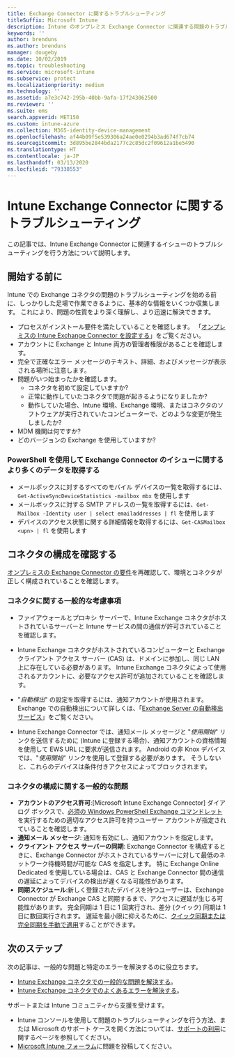 ```yaml
---
title: Exchange Connector に関するトラブルシューティング
titleSuffix: Microsoft Intune
description: Intune のオンプレミス Exchange Connector に関連する問題のトラブルシューティングを行います。
keywords: ''
author: brenduns
ms.author: brenduns
manager: dougeby
ms.date: 10/02/2019
ms.topic: troubleshooting
ms.service: microsoft-intune
ms.subservice: protect
ms.localizationpriority: medium
ms.technology: ''
ms.assetid: a7e3c742-295b-40bb-9afa-17f243062500
ms.reviewer: ''
ms.suite: ems
search.appverid: MET150
ms.custom: intune-azure
ms.collection: M365-identity-device-management
ms.openlocfilehash: af44b09f5e539306a24ae0e0294b3ad674f7cb74
ms.sourcegitcommit: 3d895be2844bda2177c2c85dc2f09612a1be5490
ms.translationtype: HT
ms.contentlocale: ja-JP
ms.lasthandoff: 03/13/2020
ms.locfileid: "79338553"
---
```

# <a name="troubleshoot-the-intune-exchange-connector"></a>Intune Exchange Connector に関するトラブルシューティング

この記事では、Intune Exchange Connector に関連するイシューのトラブルシューティングを行う方法について説明します。

## <a name="before-you-start"></a>開始する前に

Intune での Exchange コネクタの問題のトラブルシューティングを始める前に、しっかりした足場で作業できるように、基本的な情報をいくつか収集します。 これにより、問題の性質をより深く理解し、より迅速に解決できます。

- プロセスがインストール要件を満たしていることを確認します。 「[オンプレミスの Intune Exchange Connector を設定する](exchange-connector-install.md)」をご覧ください。
- アカウントに Exchange と Intune 両方の管理者権限があることを確認します。
- 完全で正確なエラー メッセージのテキスト、詳細、およびメッセージが表示される場所に注意します。
- 問題がいつ始まったかを確認します。 
  - コネクタを初めて設定していますか? 
  - 正常に動作していたコネクタで問題が起きるようになりましたか?
  - 動作していた場合、Intune 環境、Exchange 環境、またはコネクタのソフトウェアが実行されていたコンピューターで、どのような変更が発生しましたか?
- MDM 機関は何ですか?
- どのバージョンの Exchange を使用していますか?

### <a name="use-powershell-to-get-more-data-on-exchange-connector-issues"></a>PowerShell を使用して Exchange Connector のイシューに関するより多くのデータを取得する

- メールボックスに対するすべてのモバイル デバイスの一覧を取得するには、`Get-ActiveSyncDeviceStatistics -mailbox mbx` を使用します
- メールボックスに対する SMTP アドレスの一覧を取得するには、`Get-Mailbox -Identity user | select emailaddresses | fl` を使用します
- デバイスのアクセス状態に関する詳細情報を取得するには、`Get-CASMailbox <upn> | fl` を使用します

## <a name="review-the-connector-configuration"></a>コネクタの構成を確認する

[オンプレミスの Exchange Connector の要件](exchange-connector-install.md#intune-exchange-connector-requirements)を再確認して、環境とコネクタが正しく構成されていることを確認します。 

### <a name="general-considerations-for-the-connector"></a>コネクタに関する一般的な考慮事項

- ファイアウォールとプロキシ サーバーで、Intune Exchange コネクタがホストされているサーバーと Intune サービスの間の通信が許可されていることを確認します。

- Intune Exchange コネクタがホストされているコンピューターと Exchange クライアント アクセス サーバー (CAS) は、ドメインに参加し、同じ LAN 上に存在している必要があります。 Intune Exchange コネクタによって使用されるアカウントに、必要なアクセス許可が追加されていることを確認します。

- "*自動検出*" の設定を取得するには、通知アカウントが使用されます。 Exchange での自動検出について詳しくは、「[Exchange Server の自動検出サービス](https://docs.microsoft.com/exchange/architecture/client-access/autodiscover?view=exchserver-2016)」をご覧ください。

- Intune Exchange Connector では、通知メール メッセージと "*使用開始*" リンクを送信するために (Intune に登録する場合)、通知アカウントの資格情報を使用して EWS URL に要求が送信されます。 Android の非 Knox デバイスでは、"*使用開始*" リンクを使用して登録する必要があります。 そうしないと、これらのデバイスは条件付きアクセスによってブロックされます。

### <a name="common-issues-for-connector-configurations"></a>コネクタの構成に関する一般的な問題

- **アカウントのアクセス許可**:[Microsoft Intune Exchange Connector] ダイアログ ボックスで、[必須の Windows PowerShell Exchange コマンドレット](exchange-connector-install.md#exchange-cmdlet-requirements)を実行するための適切なアクセス許可を持つユーザー アカウントが指定されていることを確認します。
- **通知メール メッセージ**: 通知を有効にし、通知アカウントを指定します。
- **クライアント アクセス サーバーの同期**: Exchange Connector を構成するときに、Exchange Connector がホストされているサーバーに対して最低のネットワーク待機時間が可能な CAS を指定します。 特に Exchange Online Dedicated を使用している場合は、CAS と Exchange Connector 間の通信の遅延によってデバイスの検出が遅くなる可能性があります。
- **同期スケジュール**:新しく登録されたデバイスを持つユーザーは、Exchange Connector が Exchange CAS と同期するまで、アクセスに遅延が生じる可能性があります。 完全同期は 1 日に 1 回実行され、差分 (クイック) 同期は 1 日に数回実行されます。 遅延を最小限に抑えるために、[クイック同期または完全同期を手動で適用](exchange-connector-install.md#manually-force-a-quick-sync-or-full-sync)することができます。

## <a name="next-steps"></a>次のステップ
次の記事は、一般的な問題と特定のエラーを解決するのに役立ちます。

- [Intune Exchange コネクタでの一般的な問題を解決する](troubleshoot-exchange-connector-common-problems.md)。
- [Intune Exchange コネクタでのよくあるエラーを解決する](troubleshoot-exchange-connector-common-errors.md)。

サポートまたは Intune コミュニティから支援を受けます。

- Intune コンソールを使用して問題のトラブルシューティングを行う方法、または Microsoft のサポート ケースを開く方法については、[サポートの利用](../fundamentals/get-support.md)に関するページを参照してください。 
- [Microsoft Intune フォーラム](https://social.technet.microsoft.com/Forums/en-US/home?forum=microsoftintuneprod)に問題を投稿してください。  
